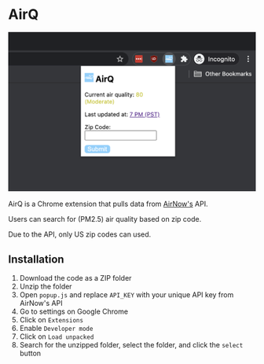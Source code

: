 # AirQ
![Screenshot of AirQ](screenshot.png)

AirQ is a Chrome extension that pulls data from [AirNow's](https://www.airnow.gov/) API. 

Users can search for (PM2.5) air quality based on zip code. 

Due to the API, only US zip codes can used. 

## Installation

1. Download the code as a ZIP folder
2. Unzip the folder
3. Open `popup.js` and replace `API_KEY` with your unique API key from AirNow's API
4. Go to settings on Google Chrome
5. Click on `Extensions`
6. Enable `Developer mode`
7. Click on `Load unpacked`
8. Search for the unzipped folder, select the folder, and click the `select` button